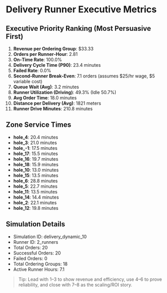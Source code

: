 # Delivery Runner Executive Metrics

## Executive Priority Ranking (Most Persuasive First)
1. **Revenue per Ordering Group**: $33.33
2. **Orders per Runner‑Hour**: 2.81
3. **On‑Time Rate**: 100.0%
4. **Delivery Cycle Time (P90)**: 23.4 minutes
5. **Failed Rate**: 0.0%
6. **Second‑Runner Break‑Even**: 7.1 orders (assumes $25/hr wage, $5 variable cost)
7. **Queue Wait (Avg)**: 3.2 minutes
8. **Runner Utilization (Driving)**: 49.3% (Idle 50.7%)
9. **Avg Order Time**: 18.0 minutes
10. **Distance per Delivery (Avg)**: 1821 meters
11. **Runner Drive Minutes**: 210.8 minutes

## Zone Service Times
- **hole_4**: 20.4 minutes
- **hole_3**: 21.0 minutes
- **hole_-1**: 17.5 minutes
- **hole_17**: 15.5 minutes
- **hole_16**: 19.7 minutes
- **hole_18**: 15.9 minutes
- **hole_10**: 13.0 minutes
- **hole_15**: 13.5 minutes
- **hole_6**: 28.8 minutes
- **hole_5**: 22.7 minutes
- **hole_11**: 13.5 minutes
- **hole_14**: 14.4 minutes
- **hole_2**: 22.1 minutes
- **hole_12**: 19.8 minutes


## Simulation Details
- Simulation ID: delivery_dynamic_10
- Runner ID: 2_runners
- Total Orders: 20
- Successful Orders: 20
- Failed Orders: 0
- Total Ordering Groups: 18
- Active Runner Hours: 7.1

> Tip: Lead with 1–3 to show revenue and efficiency, use 4–6 to prove reliability, and close with 7–8 as the scaling/ROI story.
